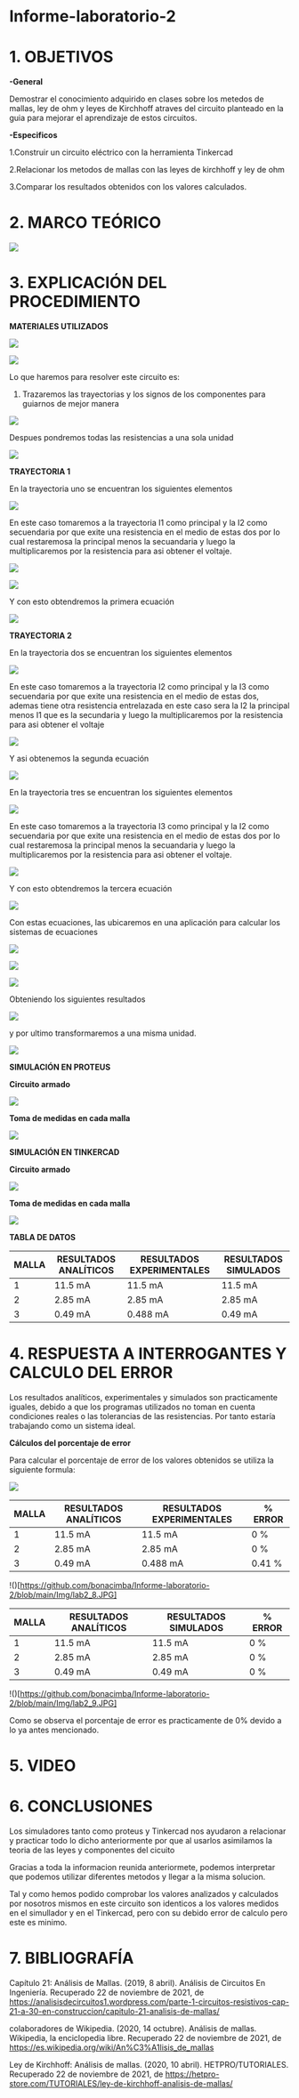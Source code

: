 # Informe-laboratorio-2

# 1. OBJETIVOS
**-General**

Demostrar el conocimiento adquirido en clases sobre los metedos de mallas, ley de ohm y leyes de Kirchhoff atraves del circuito planteado en la guia para mejorar el aprendizaje de estos circuitos.

**-Especificos**

   1.Construir un circuito eléctrico con la herramienta Tinkercad

   2.Relacionar los metodos de mallas con las leyes de kirchhoff y ley de ohm

   3.Comparar los resultados obtenidos con los valores calculados.


# 2. MARCO TEÓRICO

![](https://github.com/bonacimba/Informe-laboratorio-2/blob/main/IMGBV/01.png)

# 3. EXPLICACIÓN DEL PROCEDIMIENTO

**MATERIALES UTILIZADOS**

![](https://github.com/bonacimba/Informe-laboratorio-2/blob/main/IMGBV/3.png)

![](https://github.com/bonacimba/Informe-laboratorio-2/blob/main/IMGBV/5.png)

Lo que haremos para resolver este circuito es:

1. Trazaremos las trayectorias y los signos de los componentes para guiarnos de mejor manera

![](https://github.com/bonacimba/Informe-laboratorio-2/blob/main/Imagenes%20BN/1.png)

Despues pondremos todas las resistencias a una sola unidad

![](https://github.com/bonacimba/Informe-laboratorio-2/blob/main/Imagenes%20BN/2.png)


**TRAYECTORIA 1**


En la trayectoria uno se encuentran los siguientes elementos

![](https://github.com/bonacimba/Informe-laboratorio-2/blob/main/Imagenes%20BN/2.1.png)

En este caso tomaremos a la trayectoria I1 como principal y la I2 como secuendaria por que exite una resistencia en el medio de estas dos por lo cual restaremosa la principal menos la secuandaria y luego la multiplicaremos por la resistencia para asi obtener el voltaje.


![](https://github.com/bonacimba/Informe-laboratorio-2/blob/main/Imagenes%20BN/2.2.png)

![](https://github.com/bonacimba/Informe-laboratorio-2/blob/main/Imagenes%20BN/2.3.png)

Y con esto obtendremos la primera ecuación


![](https://github.com/bonacimba/Informe-laboratorio-2/blob/main/Imagenes%20BN/2.4.png)

**TRAYECTORIA 2**

En la trayectoria dos se encuentran los siguientes elementos

![](https://github.com/bonacimba/Informe-laboratorio-2/blob/main/Imagenes%20BN/3.1.png)

En este caso tomaremos a la trayectoria I2 como principal y la I3 como secuendaria por que exite una resistencia en el medio de estas dos, ademas tiene otra resistencia entrelazada en este caso sera la I2 la principal menos I1 que es la secundaria  y luego la multiplicaremos por la resistencia para asi obtener el voltaje


![](https://github.com/bonacimba/Informe-laboratorio-2/blob/main/Imagenes%20BN/3.2.png)

Y asi obtenemos la segunda  ecuación 


![](https://github.com/bonacimba/Informe-laboratorio-2/blob/main/Imagenes%20BN/3.3.png)


En la trayectoria tres se encuentran los siguientes elementos


![](https://github.com/bonacimba/Informe-laboratorio-2/blob/main/Imagenes%20BN/4.1.png)


En este caso tomaremos a la trayectoria I3 como principal y la I2 como secuendaria por que exite una resistencia en el medio de estas dos por lo cual restaremosa la principal menos la secuandaria y luego la multiplicaremos por la resistencia para asi obtener el voltaje.


![](https://github.com/bonacimba/Informe-laboratorio-2/blob/main/Imagenes%20BN/4.2.png)


Y con esto obtendremos la tercera ecuación


![](https://github.com/bonacimba/Informe-laboratorio-2/blob/main/Imagenes%20BN/4.3.png)



Con estas ecuaciones, las ubicaremos en una aplicación para calcular los sistemas de ecuaciones


![](https://github.com/bonacimba/Informe-laboratorio-2/blob/main/Imagenes%20BN/5.png)

![](https://github.com/bonacimba/Informe-laboratorio-2/blob/main/Imagenes%20BN/6.png)

![](https://github.com/bonacimba/Informe-laboratorio-2/blob/main/Imagenes%20BN/7.png)

Obteniendo los siguientes resultados


![](https://github.com/bonacimba/Informe-laboratorio-2/blob/main/Imagenes%20BN/8.png)

y por ultimo transformaremos a una misma unidad.

![](https://github.com/bonacimba/Informe-laboratorio-2/blob/main/Imagenes%20BN/9.png)

**SIMULACIÓN EN PROTEUS**

**Circuito armado**

![](https://github.com/bonacimba/Informe-laboratorio-2/blob/main/IMGBV/1.png)

**Toma de medidas en cada malla**

![](https://github.com/bonacimba/Informe-laboratorio-2/blob/main/IMGBV/2.png)

**SIMULACIÓN EN TINKERCAD**

**Circuito armado**

![](https://github.com/bonacimba/Informe-laboratorio-2/blob/main/Img/lab2_5.JPG)

**Toma de medidas en cada malla**

![](https://github.com/bonacimba/Informe-laboratorio-2/blob/main/Img/lab2_7.JPG)

**TABLA DE DATOS**

| MALLA | RESULTADOS ANALÍTICOS | RESULTADOS EXPERIMENTALES| RESULTADOS SIMULADOS |
| ------------- | ------------- | ------------- | ------------- |
| 1 | 11.5 mA | 11.5 mA | 11.5 mA |
| 2 | 2.85 mA | 2.85 mA | 2.85 mA |
| 3 | 0.49 mA | 0.488 mA | 0.49 mA |


# 4. RESPUESTA A INTERROGANTES Y CALCULO DEL ERROR

Los resultados analíticos, experimentales y simulados son practicamente iguales, debido a que los programas utilizados no toman en cuenta condiciones reales o las tolerancias de las resistencias. Por tanto estaría trabajando como un sistema ideal.
 
 **Cálculos del porcentaje de error**

Para calcular el porcentaje de error de los valores obtenidos se utiliza la siguiente formula:

![](https://github.com/bonacimba/Informe-laboratorio-2/blob/main/IMGBV/4.png)

| MALLA | RESULTADOS ANALÍTICOS | RESULTADOS EXPERIMENTALES| % ERROR|
| ------------- | ------------- | ------------- | ------------- |
| 1 | 11.5 mA | 11.5 mA | 0 % |
| 2 | 2.85 mA | 2.85 mA | 0 % |
| 3 | 0.49 mA | 0.488 mA | 0.41 % |

!()[https://github.com/bonacimba/Informe-laboratorio-2/blob/main/Img/lab2_8.JPG]

| MALLA | RESULTADOS ANALÍTICOS | RESULTADOS SIMULADOS| % ERROR |
| ------------- | ------------- | ------------- | ------------- |
| 1 | 11.5 mA | 11.5 mA | 0 % |
| 2 | 2.85 mA | 2.85 mA | 0 % |
| 3 | 0.49 mA | 0.49 mA | 0 % |

!()[https://github.com/bonacimba/Informe-laboratorio-2/blob/main/Img/lab2_9.JPG]

Como se observa el porcentaje de error es practicamente de 0% devido a lo ya antes mencionado.

# 5. VIDEO

# 6. CONCLUSIONES

Los simuladores tanto como proteus y Tinkercad nos ayudaron a relacionar y practicar todo lo dicho anteriormente por que al usarlos asimilamos la teoria de las leyes y componentes del cicuito

Gracias a toda la informacion reunida anteriormete, podemos interpretar que podemos utilizar diferentes metodos y llegar a la misma solucion.


Tal y como hemos podido comprobar los valores analizados y calculados por nosotros mismos en este circuito son identicos a los valores medidos en el simullador y en el Tinkercad, pero con su debido error de calculo pero este es minimo.

# 7. BIBLIOGRAFÍA

Capítulo 21: Análisis de Mallas. (2019, 8 abril). Análisis de Circuitos En Ingeniería. Recuperado 22 de noviembre de 2021, de https://analisisdecircuitos1.wordpress.com/parte-1-circuitos-resistivos-cap-21-a-30-en-construccion/capitulo-21-analisis-de-mallas/

colaboradores de Wikipedia. (2020, 14 octubre). Análisis de mallas. Wikipedia, la enciclopedia libre. Recuperado 22 de noviembre de 2021, de https://es.wikipedia.org/wiki/An%C3%A1lisis_de_mallas

Ley de Kirchhoff: Análisis de mallas. (2020, 10 abril). HETPRO/TUTORIALES. Recuperado 22 de noviembre de 2021, de https://hetpro-store.com/TUTORIALES/ley-de-kirchhoff-analisis-de-mallas/
